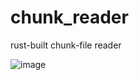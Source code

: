 # chunk_reader
rust-built chunk-file reader


![image](https://user-images.githubusercontent.com/9894325/127788015-8e94e6b7-3ffd-4521-b9f4-29c13dc13995.png)
